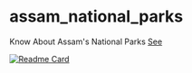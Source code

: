 # assam_national_parks
Know About Assam's National Parks
[See](https://assam-national-parks.netlify.app/)
>
[![Readme Card](https://github-readme-stats.vercel.app/api/pin/?username=Kalyan-velu&repo=github-readme-stats)](https://github.com/Kalyan-velu/assam_national_parks)
